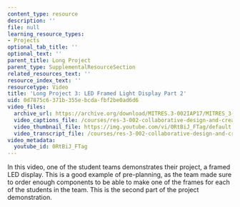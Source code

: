 ```yaml
---
content_type: resource
description: ''
file: null
learning_resource_types:
- Projects
optional_tab_title: ''
optional_text: ''
parent_title: Long Project
parent_type: SupplementalResourceSection
related_resources_text: ''
resource_index_text: ''
resourcetype: Video
title: 'Long Project 3: LED Framed Light Display Part 2'
uid: 0d7875c6-371b-355e-bcda-fbf2be0ad6d6
video_files:
  archive_url: https://archive.org/download/MITRES.3-002IAP17/MITRES_3-002IAP17_Long_Project_4_300k.mp4
  video_captions_file: /courses/res-3-002-collaborative-design-and-creative-expression-with-arduino-microcontrollers-january-iap-2017/6caa5e2cdc7059f1ae8f45b71872b289_0RtBiJ_FTag.vtt
  video_thumbnail_file: https://img.youtube.com/vi/0RtBiJ_FTag/default.jpg
  video_transcript_file: /courses/res-3-002-collaborative-design-and-creative-expression-with-arduino-microcontrollers-january-iap-2017/92ddc176836c21c6f1436e00d2c6c62d_0RtBiJ_FTag.pdf
video_metadata:
  youtube_id: 0RtBiJ_FTag
---
```


In this video, one of the student teams demonstrates their project, a framed LED display. This is a good example of pre-planning, as the team made sure to order enough components to be able to make one of the frames for each of the students in the team. This is the second part of the project demonstration.
